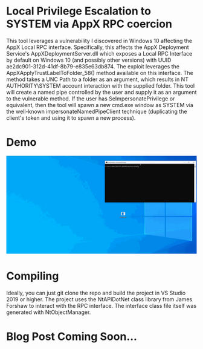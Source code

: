 # Local Privilege Escalation to SYSTEM via AppX RPC coercion
This tool leverages a vulnerability I discovered in Windows 10 affecting the AppX Local RPC interface. Specifically, this affects the AppX Deployment Service's AppXDeploymentServer.dll which exposes a Local RPC Interface by default on Windows 10 (and possibly other versions) with UUID ae2dc901-312d-41df-8b79-e835e63db874. The exploit leverages the AppXApplyTrustLabelToFolder_58() method available on this interface. The method takes a UNC Path to a folder as an argument, which results in NT AUTHORITY\SYSTEM account interaction with the supplied folder. This tool will create a named pipe controlled by the user and supply it as an argument to the vulnerable method. If the user has SeImpersonatePrivilege or equivalent, then the tool will spawn a new cmd.exe window as SYSTEM via the well-known impersonateNamedPipeClient technique (duplicating the client's token and using it to spawn a new process).

# Demo
![](https://github.com/PN-Tester/AppxPotato/blob/main/AppxPotatoDemo.gif)

# Compiling
Ideally, you can just git clone the repo and build the project in VS Studio 2019 or higher. The project uses the NtAPIDotNet class library from James Forshaw to interact with the RPC interface. The interface class file itself was generated with NtObjectManager.


# Blog Post Coming Soon...


